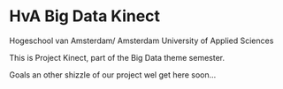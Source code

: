 # HvA Big Data Kinect

Hogeschool van Amsterdam/ Amsterdam University of Applied Sciences

This is Project Kinect, part of the Big Data theme semester.

Goals an other shizzle of our project wel get here soon...
